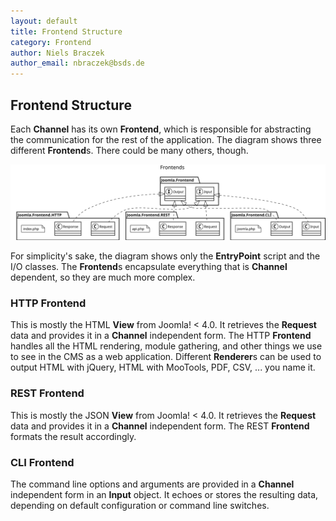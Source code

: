```yaml
---
layout: default
title: Frontend Structure
category: Frontend
author: Niels Braczek
author_email: nbraczek@bsds.de
---
```


## Frontend Structure

Each **Channel** has its own **Frontend**, which is responsible for abstracting the communication for the rest of the application.
The diagram shows three different **Frontend**s.
There could be many others, though.

![UML Class Diagram](svg/class-frontend.svg)

For simplicity's sake, the diagram shows only the **EntryPoint** script and the I/O classes.
The **Frontend**s encapsulate everything that is **Channel** dependent, so they are much more complex.

### HTTP Frontend

This is mostly the HTML **View** from Joomla! < 4.0.
It retrieves the **Request** data and provides it in a **Channel** independent form.
The HTTP **Frontend** handles all the HTML rendering, module gathering, and other things we use to see in the CMS as a web application.
Different **Renderer**s can be used to output HTML with jQuery, HTML with MooTools, PDF, CSV, ... you name it.

### REST Frontend

This is mostly the JSON **View** from Joomla! < 4.0.
It retrieves the **Request** data and provides it in a **Channel** independent form.
The REST **Frontend** formats the result accordingly.

### CLI Frontend

The command line options and arguments are provided in a **Channel** independent form in an **Input** object.
It echoes or stores the resulting data, depending on default configuration or command line switches.
